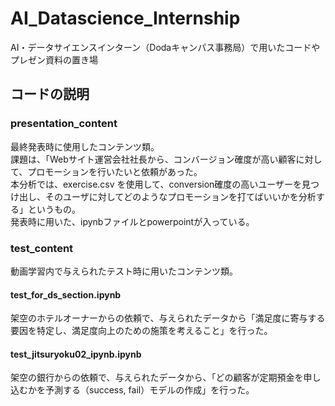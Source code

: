 # AI_Datascience_Internship
AI・データサイエンスインターン（Dodaキャンパス事務局）で用いたコードやプレゼン資料の置き場
<br>
## コードの説明
### presentation_content
最終発表時に使用したコンテンツ類。
<br>課題は、「Webサイト運営会社社長から、コンバージョン確度が高い顧客に対して、プロモーションを行いたいと依頼があった。
<br>本分析では、exercise.csv を使用して、conversion確度の高いユーザーを見つけ出し、そのユーザに対してどのようなプロモーションを打てばいいかを分析する」というもの。
<br>発表時に用いた、ipynbファイルとpowerpointが入っている。
### test_content
動画学習内で与えられたテスト時に用いたコンテンツ類。
#### test_for_ds_section.ipynb
架空のホテルオーナーからの依頼で、与えられたデータから「満足度に寄与する要因を特定し、満足度向上のための施策を考えること」を行った。
#### test_jitsuryoku02_ipynb.ipynb
架空の銀行からの依頼で、与えられたデータから、「どの顧客が定期預金を申し込むかを予測する（success, fail）モデルの作成」を行った。
